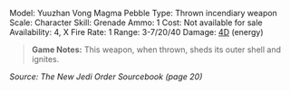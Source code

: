 Model: Yuuzhan Vong Magma Pebble
Type: Thrown incendiary weapon
Scale: Character
Skill: Grenade
Ammo: 1
Cost: Not available for sale
Availability: 4, X
Fire Rate: 1
Range: 3-7/20/40
Damage: <u>4D</u> (energy)

> **Game Notes:** 
> This weapon, when thrown, sheds its outer shell and ignites.

*Source: The New Jedi Order Sourcebook (page 20)*